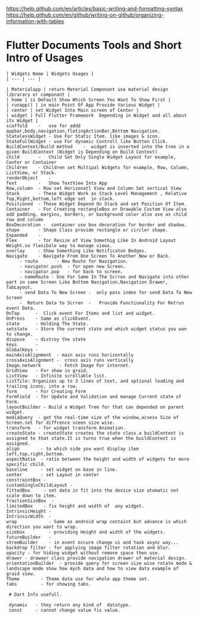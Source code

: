 https://help.github.com/en/articles/basic-writing-and-formatting-syntax
https://help.github.com/en/github/writing-on-github/organizing-information-with-tables



# Flutter Documents Tools and Short Intro of Usages

    | Widgets Name | Widgets Usages |
    | --- | --- |
 
    | Materialapp | return Material Componant use material design librarary or componant |
    | home | is DeFault Show Which Screen You Want To Show First |
    | runapp() | in main Point Of App Provide Various Widget |
    | center | set Widget Into Main screen of Center |
    | widget | Full Flutter Framework  Depending in Widget and all about its Widget |
    scaffold    -   use for addd appbar,body,navigation,flotingActionBar,Bottom Navigation.
    StatelessWidget - Use For Static Item. like images & icon.
    StateFullWidget - use For dynamic Controll like Button Click.
    BuildContext/Build method    -  widget is inserted into the tree in a given BuildContext (Widget is Depending on Build Context)
    child       -   Child Set Only Single Widget Layout for example, Center or Container
    Children    - Children set Multipal Widgets for example, Row, Column, ListView, or Stack.
    renderObject    - 
    Text        -   Show TextView Into App
    Row,column  - Row set Horizonatl View and Column Set vertical View
    Stack       - These Widget Work as Stack Level Management , Relative Top,Right,bottom,left edge set  in stack.
    Positioned  - These Widget Depend On Stack and set Position Of Item.         
    Container   - For Creating rectangleBox or Drawable Custom View also add padding, margins, borders, or background color also use as child                  row and column
    BoxDecoration -  container use box decoration for border and shadow.
    shape       - Shape Class provide rectangle or circler shape.
    Expanded    - 
    Flex        - for Resize of View Somethig Like In Android Layout Weight.so flexibale way to manage views. 
    overlay     - Show Something Like Notificaton Bedges.
    Navigate    - Navigate From One Screen To Another New or Back.
         - route       - New Route for Navigation.
         - navigator.push  - for open new Screen.
         - navigator.pop   - for back to screen.
         - nameRoute - Use For Same In The Scrren and Navigate into other part in same Screen Like Bottom Navigation,Navigation Drawer,                       TabLayout.
         - send Data To New Screen -  only pass index for send Data To New Screen
         -  Return Data to Scrren  -   Provide Functionality For Retrun event Data.   
    OnTap      -  Click event For Items and list and widget.
    OnPress    - Same as clickEvent.
    state      - Holding The State.
    setstate   - Store the current state and which widget status you wan to change.
    dispose    - distroy the state
    keys       - 
    GlobalKeys - 
    mainAxisAlignment  - main axis runs horizontally 
    crossAxisAlignment -  cross axis runs vertically
    Image.network       - Fetch Image For internet.
    GridView   - For show in graid.
    ListView   - Infinite scrollable list.
    ListTile: Organizes up to 3 lines of text, and optional leading and trailing icons, into a row.
    form       - For Creating Form
    FormField  - for Update and Validation and manage Current state of Form.
    layoutBuilder - Build a Widget Tree for that can depended on parent widget.
    mediaQuery  - get the real-time size of the window,acsess Size of Screen.set for diffrence sceen size wise.
    transform   - for widget transform Animation.
    createState - createState creates the state class.a buildContext is assigned to that state.It is turns true when the buildContext is                       assigned.
    align        - to which side you want display item left,top,right,bottom.
    aspectRatio  - ratio between the height and width of widgets for more specific child.
    baseline     - set widget on base in line.
    center       - set Layout in center
    constraintBox - 
    customSingleChildLayout - 
    fittedBox     - set data in fit into the device size atomatic not scale down to item.
    fractionSizeBox  - 
    limitedBox    - fix height and width of  any widget.
    IntrinsicHeight - 
    IntrinsicWidth  - 
    wrap            - Same as android wrap containt but advance is which direction you want to wrap.
    sizebox         - providing Height and width of the widgets.
    futureBuilder   - 
    stremBuilder    - in event occure change ui and task async way...
    backdrop filter - for applying image filter rotation and blur.
    opacity - for hiding widget without remove space then use.
    drawer - drawaer class provide navigation drawer of material design.
    orientationBuilder  - provide query for screen size wise rotate mode & landscape mode show how mych data and how to view data example of                         graid view.
    Theme        - Theme data use for whole app theme set.
    tabs         - for showing tabs.
              
     # Dart Info usefull.

     dynamic   - they return any kind of  datatype.
     const     - cannot change value fix value.